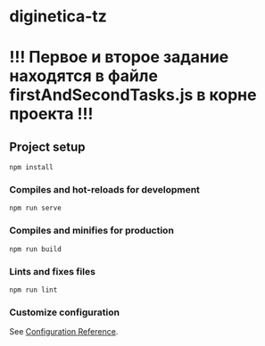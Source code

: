 # diginetica-tz

# !!! Первое и второе задание находятся в файле firstAndSecondTasks.js в корне проекта !!!


## Project setup
```
npm install
```

### Compiles and hot-reloads for development
```
npm run serve
```

### Compiles and minifies for production
```
npm run build
```

### Lints and fixes files
```
npm run lint
```

### Customize configuration
See [Configuration Reference](https://cli.vuejs.org/config/).
